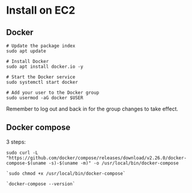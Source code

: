 # Install on EC2

## Docker

```
# Update the package index
sudo apt update

# Install Docker
sudo apt install docker.io -y

# Start the Docker service
sudo systemctl start docker

# Add your user to the Docker group
sudo usermod -aG docker $USER

```
Remember to log out and back in for the group changes to take effect.

## Docker compose

3 steps:

```
sudo curl -L "https://github.com/docker/compose/releases/download/v2.26.0/docker-compose-$(uname -s)-$(uname -m)" -o /usr/local/bin/docker-compose
```

```
`sudo chmod +x /usr/local/bin/docker-compose`
```

```
`docker-compose --version`
```